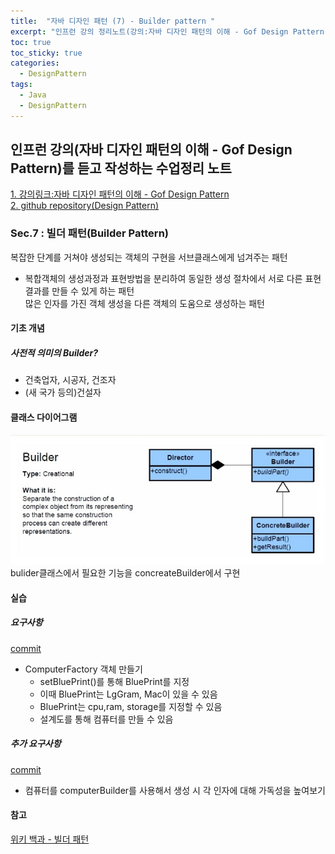 ```yaml
---
title:  "자바 디자인 패턴 (7) - Builder pattern "
excerpt: "인프런 강의 정리노트(강의:자바 디자인 패턴의 이해 - Gof Design Pattern)"
toc: true
toc_sticky: true
categories:
  - DesignPattern
tags:
  - Java
  - DesignPattern
---
```

## 인프런 강의(자바 디자인 패턴의 이해 - Gof Design Pattern)를 듣고 작성하는 수업정리 노트  
[1. 강의링크:자바 디자인 패턴의 이해 - Gof Design Pattern](https://www.inflearn.com/course/%EC%9E%90%EB%B0%94-%EB%94%94%EC%9E%90%EC%9D%B8-%ED%8C%A8%ED%84%B4)  
[2. github repository(Design Pattern)](https://github.com/hongjuzzang/DesignPattern)  


### Sec.7 : 빌더 패턴(Builder Pattern)  
복잡한 단계를 거쳐야 생성되는 객체의 구현을 서브클래스에게 넘겨주는 패턴  
  + 복합객체의 생성과정과 표현방법을 분리하여 동일한 생성 절차에서 서로 다른 표현 결과를 만들 수 있게 하는 패턴  
많은 인자를 가진 객체 생성을 다른 객체의 도움으로 생성하는 패턴  


#### 기초 개념  

##### 사전적 의미의 Builder?  
* 건축업자, 시공자, 건조자
* (새 국가 등의)건설자


#### 클래스 다이어그램  
![img](/assets/images/post/200722-bdpt.jpg)  
bulider클래스에서 필요한 기능을 concreateBuilder에서 구현  

#### 실습  
##### 요구사항  
[commit](https://github.com/hongjuzzang/DesignPattern/commit/e8b8324187d15cf80e7f02d20fadfc3d0d4d6c9f)  
* ComputerFactory 객체 만들기  
   + setBluePrint()를 통해 BluePrint를 지정  
   + 이때 BluePrint는 LgGram, Mac이 있을 수 있음  
   + BluePrint는 cpu,ram, storage를 지정할 수 있음  
   + 설계도를 통해 컴퓨터를 만들 수 있음  

##### 추가 요구사항  
[commit](https://github.com/hongjuzzang/DesignPattern/commit/340841360ba747d66b0d4c3e5a23412de5a23a16)  
* 컴퓨터를 computerBuilder를 사용해서 생성 시 각 인자에 대해 가독성을 높여보기  

#### 참고  
[위키 백과 - 빌더 패턴](https://ko.wikipedia.org/wiki/%EB%B9%8C%EB%8D%94_%ED%8C%A8%ED%84%B4)  